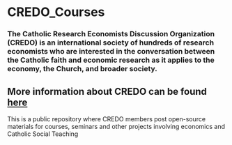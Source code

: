 # CREDO_Courses

### The Catholic Research Economists Discussion Organization (CREDO) is an international society of hundreds of research economists who are interested in the conversation between the Catholic faith and economic research as it applies to the economy, the Church, and broader society.

More information about CREDO can be found [here](https://credo-economists.org/)
---

This is a public repository where CREDO members post open-source materials for courses, seminars and other projects involving economics and Catholic Social Teaching
